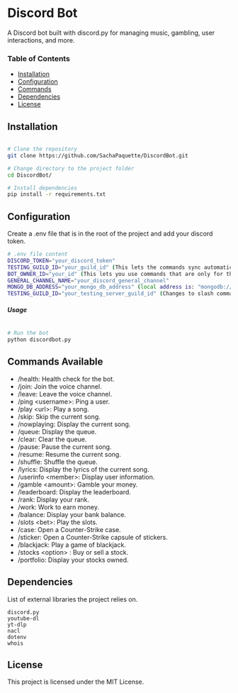 # Discord Bot
A Discord bot built with discord.py for managing music, gambling, user interactions, and more.

### Table of Contents

- [Installation](#installation)
- [Configuration](#configuration)
- [Commands](#commands-available)
- [Dependencies](#dependencies)
- [License](#license)

## Installation

```bash

# Clone the repository
git clone https://github.com/SachaPaquette/DiscordBot.git

# Change directory to the project folder
cd DiscordBot/

# Install dependencies
pip install -r requirements.txt 
```

## Configuration

Create a .env file that is in the root of the project and add your discord token.

```bash
# .env file content
DISCORD_TOKEN="your_discord_token"
TESTING_GUILD_ID="your_guild_id" (This lets the commands sync automatically and without any cooldown)
BOT_OWNER_ID="your_id" (This lets you use commands that are only for the admin)
GENERAL_CHANNEL_NAME="your_discord_general_channel"
MONGO_DB_ADDRESS="your_mongo_db_address" (local address is: "mongodb://localhost:27017")
TESTING_GUILD_ID="your_testing_server_guild_id" (Changes to slash commands will be 'instant' in this server, they won't need to 'sync' with Discord)
```

##### Usage

```bash

# Run the bot
python discordbot.py
```

## Commands Available

- /health: Health check for the bot.
- /join: Join the voice channel.
- /leave: Leave the voice channel.
- /ping &lt;username&gt;: Ping a user.
- /play &lt;url&gt;: Play a song.
- /skip: Skip the current song.
- /nowplaying: Display the current song.
- /queue: Display the queue.
- /clear: Clear the queue.
- /pause: Pause the current song.
- /resume: Resume the current song.
- /shuffle: Shuffle the queue.
- /lyrics: Display the lyrics of the current song.
- /userinfo &lt;member&gt;: Display user information.
- /gamble &lt;amount&gt;: Gamble your money.
- /leaderboard: Display the leaderboard.
- /rank: Display your rank.
- /work: Work to earn money.
- /balance: Display your bank balance.
- /slots &lt;bet&gt;: Play the slots.
- /case: Open a Counter-Strike case.
- /sticker: Open a Counter-Strike capsule of stickers.
- /blackjack: Play a game of blackjack.
- /stocks &lt;option&gt; : Buy or sell a stock.
- /portfolio: Display your stocks owned.

## Dependencies

List of external libraries the project relies on.

    discord.py
    youtube-dl
    yt-dlp
    nacl
    dotenv
    whois



## License

This project is licensed under the MIT License.
